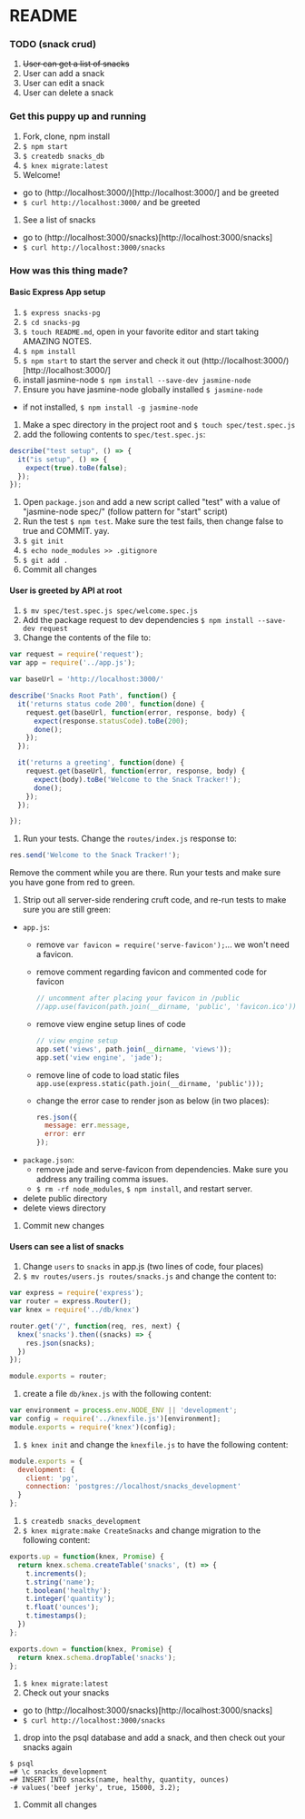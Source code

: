 # README

### TODO (snack crud)

1. ~~User can get a list of snacks~~
1. User can add a snack
1. User can edit a snack
1. User can delete a snack

### Get this puppy up and running

1. Fork, clone, npm install
1. `$ npm start`
1. `$ createdb snacks_db`
1. `$ knex migrate:latest`
1. Welcome!
  * go to (http://localhost:3000/)[http://localhost:3000/] and be greeted
  * `$ curl http://localhost:3000/` and be greeted
1. See a list of snacks
  * go to (http://localhost:3000/snacks)[http://localhost:3000/snacks]
  * `$ curl http://localhost:3000/snacks`

### How was this thing made?

#### Basic Express App setup

1. `$ express snacks-pg`
1. `$ cd snacks-pg`
1. `$ touch README.md`, open in your favorite editor and start taking AMAZING NOTES.
1. `$ npm install`
1. `$ npm start` to start the server and check it out (http://localhost:3000/)[http://localhost:3000/]
1. install jasmine-node `$ npm install --save-dev jasmine-node`
1. Ensure you have jasmine-node globally installed `$ jasmine-node`
  * if not installed, `$ npm install -g jasmine-node`
1. Make a spec directory in the project root and `$ touch spec/test.spec.js`
1. add the following contents to `spec/test.spec.js`:

  ```js
  describe("test setup", () => {
    it("is setup", () => {
      expect(true).toBe(false);
    });
  });
  ```

1. Open `package.json` and add a new script called "test" with a value of "jasmine-node spec/" (follow pattern for "start" script)
1. Run the test `$ npm test`. Make sure the test fails, then change false to true and COMMIT. yay.
1. `$ git init`
1. `$ echo node_modules >> .gitignore`
1. `$ git add .`
1. Commit all changes

#### User is greeted by API at root

1. `$ mv spec/test.spec.js spec/welcome.spec.js`
1. Add the package request to dev dependencies `$ npm install --save-dev request`
1. Change the contents of the file to:

  ```js
  var request = require('request');
  var app = require('../app.js');

  var baseUrl = 'http://localhost:3000/'

  describe('Snacks Root Path', function() {
    it('returns status code 200', function(done) {
      request.get(baseUrl, function(error, response, body) {
        expect(response.statusCode).toBe(200);
        done();
      });
    });

    it('returns a greeting', function(done) {
      request.get(baseUrl, function(error, response, body) {
        expect(body).toBe('Welcome to the Snack Tracker!');
        done();
      });
    });

  });
  ```

1. Run your tests. Change the `routes/index.js` response to:

  ```js
  res.send('Welcome to the Snack Tracker!');
  ```

  Remove the comment while you are there. Run your tests and make sure you have gone from red to green.
1. Strip out all server-side rendering cruft code, and re-run tests to make sure you are still green:
  * `app.js`:
    * remove `var favicon = require('serve-favicon');`... we won't need a favicon.
    * remove comment regarding favicon and commented code for favicon

      ```js
      // uncomment after placing your favicon in /public
      //app.use(favicon(path.join(__dirname, 'public', 'favicon.ico')));
      ```

    * remove view engine setup lines of code
      ```js
      // view engine setup
      app.set('views', path.join(__dirname, 'views'));
      app.set('view engine', 'jade');
      ```
    * remove line of code to load static files `app.use(express.static(path.join(__dirname, 'public')));`
    * change the error case to render json as below (in two places):

      ```js
      res.json({
        message: err.message,
        error: err
      });
      ```
  * `package.json`:
    * remove jade and serve-favicon from dependencies. Make sure you address any trailing comma issues.
    * `$ rm -rf node_modules`, `$ npm install`, and restart server.
  * delete public directory
  * delete views directory
1. Commit new changes

#### Users can see a list of snacks

1. Change `users` to `snacks` in app.js (two lines of code, four places)
1. `$ mv routes/users.js routes/snacks.js` and change the content to:

  ```js
  var express = require('express');
  var router = express.Router();
  var knex = require('../db/knex')

  router.get('/', function(req, res, next) {
    knex('snacks').then((snacks) => {
      res.json(snacks);
    })
  });

  module.exports = router;
  ```

1. create a file `db/knex.js` with the following content:

  ```js
  var environment = process.env.NODE_ENV || 'development';
  var config = require('../knexfile.js')[environment];
  module.exports = require('knex')(config);
  ```

1. `$ knex init` and change the `knexfile.js` to have the following content:

  ```js
  module.exports = {
    development: {
      client: 'pg',
      connection: 'postgres://localhost/snacks_development'
    }
  };
  ```
1. `$ createdb snacks_development`
1. `$ knex migrate:make CreateSnacks` and change migration to the following content:

  ```js
  exports.up = function(knex, Promise) {
    return knex.schema.createTable('snacks', (t) => {
      t.increments();
      t.string('name');
      t.boolean('healthy');
      t.integer('quantity');
      t.float('ounces');
      t.timestamps();
    })
  };

  exports.down = function(knex, Promise) {
    return knex.schema.dropTable('snacks');
  };
  ```

1. `$ knex migrate:latest`
1. Check out your snacks
  * go to (http://localhost:3000/snacks)[http://localhost:3000/snacks]
  * `$ curl http://localhost:3000/snacks`
1. drop into the psql database and add a snack, and then check out your snacks again

  ```
  $ psql
  =# \c snacks_development
  =# INSERT INTO snacks(name, healthy, quantity, ounces)
  -# values('beef jerky', true, 15000, 3.2);
  ```

1. Commit all changes
